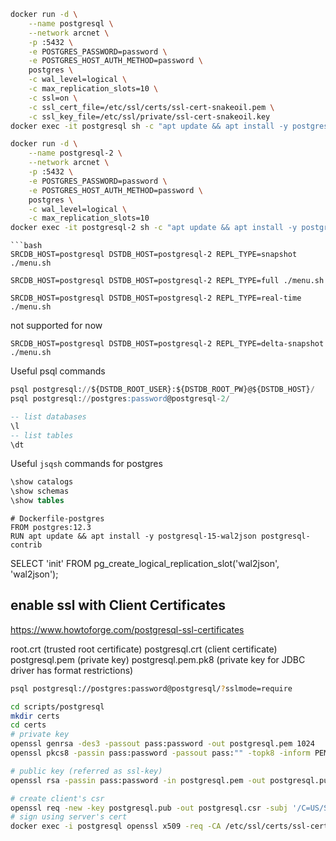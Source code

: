 
```bash
docker run -d \
    --name postgresql \
    --network arcnet \
    -p :5432 \
    -e POSTGRES_PASSWORD=password \
    -e POSTGRES_HOST_AUTH_METHOD=password \
    postgres \
    -c wal_level=logical \
    -c max_replication_slots=10 \
    -c ssl=on \
    -c ssl_cert_file=/etc/ssl/certs/ssl-cert-snakeoil.pem \
    -c ssl_key_file=/etc/ssl/private/ssl-cert-snakeoil.key    
docker exec -it postgresql sh -c "apt update && apt install -y postgresql-15-wal2json postgresql-contrib"

docker run -d \
    --name postgresql-2 \
    --network arcnet \
    -p :5432 \
    -e POSTGRES_PASSWORD=password \
    -e POSTGRES_HOST_AUTH_METHOD=password \
    postgres \
    -c wal_level=logical \
    -c max_replication_slots=10 
docker exec -it postgresql-2 sh -c "apt update && apt install -y postgresql-15-wal2json postgresql-contrib"


```



```
```bash
SRCDB_HOST=postgresql DSTDB_HOST=postgresql-2 REPL_TYPE=snapshot ./menu.sh

SRCDB_HOST=postgresql DSTDB_HOST=postgresql-2 REPL_TYPE=full ./menu.sh

SRCDB_HOST=postgresql DSTDB_HOST=postgresql-2 REPL_TYPE=real-time ./menu.sh
```

not supported for now
```
SRCDB_HOST=postgresql DSTDB_HOST=postgresql-2 REPL_TYPE=delta-snapshot ./menu.sh
```

Useful psql commands
```sql
psql postgresql://${DSTDB_ROOT_USER}:${DSTDB_ROOT_PW}@${DSTDB_HOST}/
psql postgresql://postgres:password@postgresql-2/

-- list databases
\l 
-- list tables
\dt
```

Useful `jsqsh` commands for postgres
```sql
\show catalogs
\show schemas
\show tables
```

```
# Dockerfile-postgres
FROM postgres:12.3
RUN apt update && apt install -y postgresql-15-wal2json postgresql-contrib
```

SELECT 'init' FROM pg_create_logical_replication_slot('wal2json', 'wal2json');


## enable ssl with Client Certificates

https://www.howtoforge.com/postgresql-ssl-certificates

root.crt (trusted root certificate)
postgresql.crt (client certificate)
postgresql.pem (private key)
postgresql.pem.pk8 (private key for JDBC driver has format restrictions)

```bash
psql postgresql://postgres:password@postgresql/?sslmode=require

cd scripts/postgresql
mkdir certs
cd certs
# private key
openssl genrsa -des3 -passout pass:password -out postgresql.pem 1024
openssl pkcs8 -passin pass:password -passout pass:"" -topk8 -inform PEM -in postgresql.pem -outform DER -out postgresql.pem.pk8 -v1 PBE-MD5-DES

# public key (referred as ssl-key)
openssl rsa -passin pass:password -in postgresql.pem -out postgresql.pub 

# create client's csr
openssl req -new -key postgresql.pub -out postgresql.csr -subj '/C=US/ST=./L=./O=./CN=.'
# sign using server's cert
docker exec -i postgresql openssl x509 -req -CA /etc/ssl/certs/ssl-cert-snakeoil.pem -CAkey /etc/ssl/private/ssl-cert-snakeoil.key -CAcreateserial <postgresql.csr >postgresql.crt
```
